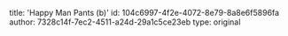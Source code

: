 title: 'Happy Man Pants (b)'
id: 104c6997-4f2e-4072-8e79-8a8e6f5896fa
author: 7328c14f-7ec2-4511-a24d-29a1c5ce23eb
type: original
